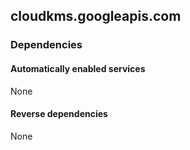 ## cloudkms.googleapis.com

### Dependencies

#### Automatically enabled services

None

#### Reverse dependencies

None
